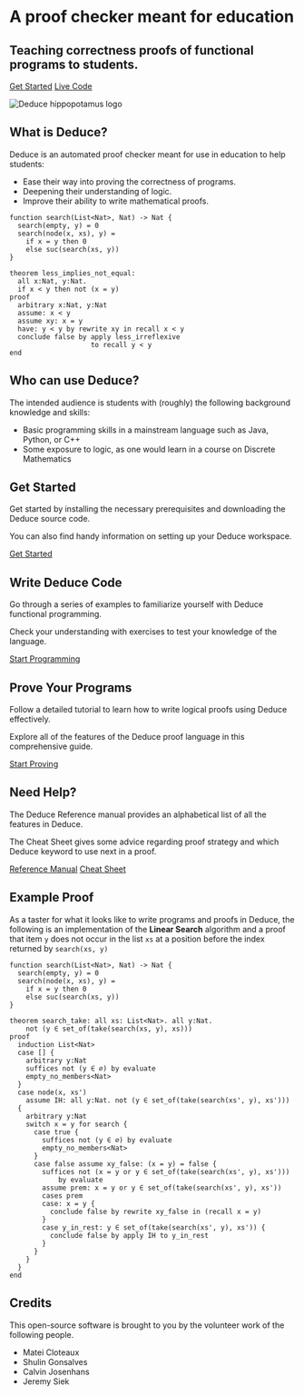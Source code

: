 

<!-- section: header -->
<!-- block -->
# A proof checker meant for education

## Teaching correctness proofs of functional programs to students.

<!-- buttons -->
[Get Started](./pages/getting-started.html)
[Live Code](./sandbox.html)
<!-- end buttons -->
<!-- end block -->

![Deduce hippopotamus logo](./images/logo.svg)
<!-- end section -->

<!-- section: about -->
<!-- block -->
<!-- figure -->
## What is Deduce?

Deduce is an automated proof checker meant for use in education to help students:
- Ease their way into proving the correctness of programs.
- Deepening their understanding of logic.
- Improve their ability to write mathematical proofs.
<!-- end figure -->

```{.deduce^#home_example1}
function search(List<Nat>, Nat) -> Nat {
  search(empty, y) = 0
  search(node(x, xs), y) =
    if x = y then 0
    else suc(search(xs, y))
}
```
<!-- end block -->

<!-- block -->

```{.deduce^#home_example2}
theorem less_implies_not_equal:
  all x:Nat, y:Nat.
  if x < y then not (x = y)
proof
  arbitrary x:Nat, y:Nat
  assume: x < y
  assume xy: x = y
  have: y < y by rewrite xy in recall x < y
  conclude false by apply less_irreflexive
                    to recall y < y
end
```

<!-- figure -->
## Who can use Deduce?

The intended audience is students with (roughly) the following background knowledge and skills:

- Basic programming skills in a mainstream language such as Java, Python, or C++
- Some exposure to logic, as one would learn in a course on Discrete Mathematics
<!-- end figure -->
<!-- end block -->
<!-- end section -->

<!-- section: blocks -->
<!-- block -->
## Get Started

Get started by installing the necessary prerequisites and downloading the Deduce source code.

You can also find handy information on setting up your Deduce workspace.

<!-- buttons -->
[Get Started](./pages/getting-started.html)
<!-- end buttons -->
<!-- end block -->

<!-- block -->
## Write Deduce Code

Go through a series of examples to familiarize yourself with Deduce functional programming.

Check your understanding with exercises to test your knowledge of the language.

<!-- buttons -->
[Start Programming](./pages/deduce-programming.html)
<!-- end buttons -->
<!-- end block -->

<!-- block -->
## Prove Your Programs

Follow a detailed tutorial to learn how to write logical proofs using Deduce effectively.

Explore all of the features of the Deduce proof language in this comprehensive guide.

<!-- buttons -->
[Start Proving](./pages/deduce-proofs.html)
<!-- end buttons -->
<!-- end block -->

<!-- block -->
## Need Help?

The Deduce Reference manual provides an alphabetical list of all the features in Deduce.

The Cheat Sheet gives some advice regarding proof strategy and which Deduce keyword to use next in a proof.

<!-- buttons -->
[Reference Manual](./pages/reference.html)
[Cheat Sheet](./pages/cheat-sheet.html)
<!-- end buttons -->
<!-- end block -->
<!-- end section -->


<!-- section: example -->
## Example Proof

As a taster for what it looks like to write programs and proofs in Deduce, the following is an implementation of the **Linear Search** algorithm and a proof that item `y` does not occur in the list `xs` at a position before the index returned by `search(xs, y)`

```{.deduce^#home_example3}
function search(List<Nat>, Nat) -> Nat {
  search(empty, y) = 0
  search(node(x, xs), y) =
    if x = y then 0
    else suc(search(xs, y))
}

theorem search_take: all xs: List<Nat>. all y:Nat.
    not (y ∈ set_of(take(search(xs, y), xs)))
proof
  induction List<Nat>
  case [] {
    arbitrary y:Nat
    suffices not (y ∈ ∅) by evaluate
    empty_no_members<Nat>
  }
  case node(x, xs')
    assume IH: all y:Nat. not (y ∈ set_of(take(search(xs', y), xs')))
  {
    arbitrary y:Nat
    switch x = y for search {
      case true {
        suffices not (y ∈ ∅) by evaluate
        empty_no_members<Nat>
      }
      case false assume xy_false: (x = y) = false {
        suffices not (x = y or y ∈ set_of(take(search(xs', y), xs')))
            by evaluate
        assume prem: x = y or y ∈ set_of(take(search(xs', y), xs'))
        cases prem
        case: x = y {
          conclude false by rewrite xy_false in (recall x = y)
        }
        case y_in_rest: y ∈ set_of(take(search(xs', y), xs')) {
          conclude false by apply IH to y_in_rest
        }
      }
    }
  }
end
```
<!-- end section -->

<!-- section: credits -->
## Credits

This open-source software is brought to you by the volunteer work of the following people. 

- Matei Cloteaux
- Shulin Gonsalves
- Calvin Josenhans
- Jeremy Siek
<!-- end section -->


<!--
```{.deduce^file=Index.pf} 
import Nat
import List
import Set
import MultiSet
import Maps

<<home_example1>>
<<home_example2>>
<<home_example3>>
```
-->
